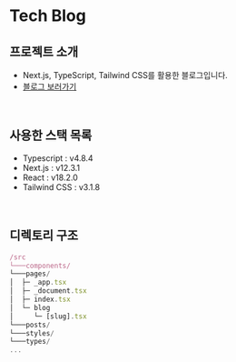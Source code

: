 # Tech Blog

## 프로젝트 소개

- Next.js, TypeScript, Tailwind CSS를 활용한 블로그입니다.
- [블로그 보러가기](https://techblog-dev.vercel.app/)

<br />

## 사용한 스택 목록

- Typescript : v4.8.4
- Next.js : v12.3.1
- React : v18.2.0
- Tailwind CSS : v3.1.8

<br />

## 디렉토리 구조

```js
/src
└───components/
└───pages/
│  ├─ _app.tsx
│  ├─ _document.tsx
│  ├─ index.tsx
│  └─ blog
│     └─ [slug].tsx
└───posts/
└───styles/
└───types/
...
```

<br />
